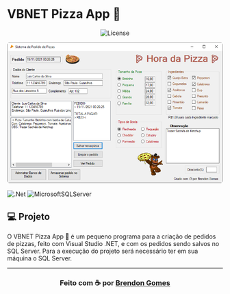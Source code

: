 # VBNET Pizza App 🍕

<p align="center">
    <img alt="License" src="https://img.shields.io/badge/License-MIT-red.svg">
</p>

<p align="center">
    <kbd>
        <img src=".github/cover.png" style="border-radius: 5px" alt="Pizza App">
    </kbd>
</p>

![.Net](https://img.shields.io/badge/.NET-5C2D91?style=for-the-badge&logo=.net&logoColor=white)
![MicrosoftSQLServer](https://img.shields.io/badge/Microsoft%20SQL%20Sever-CC2927?style=for-the-badge&logo=microsoft%20sql%20server&logoColor=white)

## 💻 Projeto

O VBNET Pizza App 🍕 é um pequeno programa para a criação de pedidos de pizzas, feito com Visual Studio .NET, e com os pedidos sendo salvos no SQL Server.
Para a execução do projeto será necessário ter em sua máquina o SQL Server.

---

<h3 align="center">
    Feito com ☕ por <a href="https://github.com/Brendon3578"> Brendon Gomes</a>
</h3>
